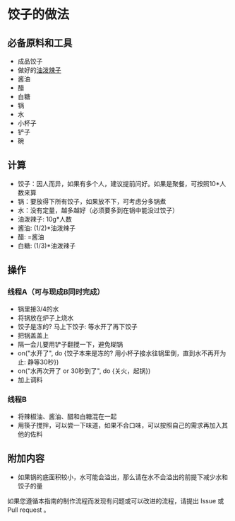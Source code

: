 # 饺子的做法

## 必备原料和工具

- 成品饺子
- 做好的[油泼辣子](../../dishes/condiment/油泼辣子.md)
- 酱油
- 醋
- 白糖
- 锅
- 水
- 小杯子
- 铲子
- 碗

## 计算

- 饺子：因人而异，如果有多个人，建议提前问好。如果是聚餐，可按照10*人数来算
- 锅：要放得下所有饺子，如果放不下，可考虑分多锅煮
- 水：没有定量，越多越好（必须要多到在锅中能没过饺子）
- 油泼辣子: 10g*人数
- 酱油: (1/2)*油泼辣子
- 醋: =酱油
- 白糖: (1/3)*油泼辣子

## 操作

### 线程A（可与现成B同时完成）
- 锅里接3/4的水
- 将锅放在炉子上烧水
- 饺子是冻的? 马上下饺子: 等水开了再下饺子
- 把锅盖盖上
- 隔一会儿要用铲子翻搅一下，避免糊锅
- on("水开了", do {饺子本来是冻的? 用小杯子接水往锅里倒，直到水不再开为止: 静等30秒})
- on("水再次开了 or 30秒到了", do {关火，起锅})
- 加上调料

### 线程B
- 将辣椒油、酱油、醋和白糖混在一起
- 用筷子搅拌，可以尝一下味道，如果不合口味，可以按照自己的需求再加入其他的佐料

## 附加内容

- 如果锅的底面积较小，水可能会溢出，那么请在水不会溢出的前提下减少水和饺子的量

如果您遵循本指南的制作流程而发现有问题或可以改进的流程，请提出 Issue 或 Pull request 。
